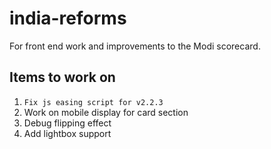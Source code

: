 # india-reforms

For front end work and improvements to the Modi scorecard.

## Items to work on

1. `Fix js easing script for v2.2.3`
2. Work on mobile display for card section
3. Debug flipping effect
4. Add lightbox support
